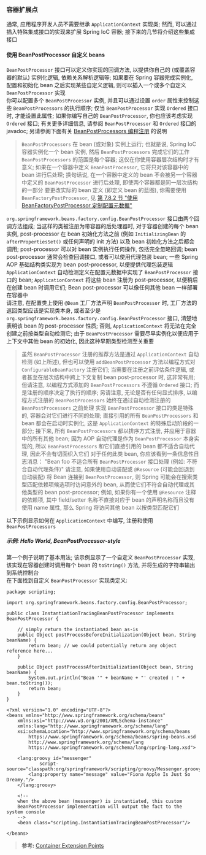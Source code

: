 ### 容器扩展点
通常, 应用程序开发人员不需要继承 `ApplicationContext` 实现类; 然而, 可以通过插入特殊集成接口的实现来扩展 Spring IoC 容器;  接下来的几节将介绍这些集成接口

#### 使用 BeanPostProcessor 自定义 beans
`BeanPostProcessor` 接口可以定义你实现的回调方法, 以提供你自己的 (或覆盖容器的默认) 实例化逻辑, 依赖关系解析逻辑等; 如果要在 Spring 容器完成实例化, 配置和初始化 bean 之后实现某些自定义逻辑, 则可以插入一个或多个自定义 `BeanPostProcessor` 实现   
你可以配置多个 `BeanPostProcessor` 实例, 并且可以通过设置 `order` 属性来控制这些 `BeanPostProcessors` 的执行顺序; 仅当 `BeanPostProcessor` 实现 `Ordered` 接口时, 才能设置此属性; 如果你编写自己的 `BeanPostProcessor`, 你也应该考虑实现 `Ordered` 接口; 有关更多详细信息, 请参阅 `BeanPostProcessor` 和 `Ordered` 接口的 javadoc; 另请参阅下面有关 [BeanPostProcessors 编程注册](https://docs.spring.io/spring/docs/4.3.24.RELEASE/spring-framework-reference/html/beans.html#beans-factory-programmatically-registering-beanpostprocessors) 的说明
>`BeanPostProcessors` 在 bean (或对象) 实例上运行; 也就是说, Spring IoC 容器实例化一个 bean 实例, 然后 `BeanPostProcessors` 完成它们的工作
>`BeanPostProcessors` 的范围是每个容器; 这仅在你使用容器层次结构时才有意义; 如果在一个容器中定义 `BeanPostProcessor`, 它将只对该容器中的 bean 进行后处理; 换句话说, 在一个容器中定义的 bean 不会被另一个容器中定义的 `BeanPostProcessor` 进行后处理, 即使两个容器都是同一层次结构的一部分
>要更改实际的 bean 定义 (即定义 bean 的蓝图), 你需要使用 `BeanFactoryPostProcessor`, 见 [第 7.8.2 节 "使用 BeanFactoryPostProcessor 定制配置元数据"](https://docs.spring.io/spring/docs/4.3.24.RELEASE/spring-framework-reference/html/beans.html#beans-factory-extension-factory-postprocessors)

`org.springframework.beans.factory.config.BeanPostProcessor` 接口由两个回调方法组成; 当这样的类被注册为带容器的后处理器时, 对于容器创建的每个 bean 实例, post-processor 在 bean 初始化方法之前 (例如 `InitializingBean` 的 `afterPropertiesSet()` 或任何声明的 init 方法) 以及 bean 初始化方法之后都会调用; post-processor 可以对 bean 实例执行任何操作, 包括完全忽略回调; bean post-processor 通常会检查回调接口, 或者可以使用代理包装 bean; 一些 Spring AOP 基础结构类实现为 bean post-processor, 以便提供代理包装逻辑  
`ApplicationContext` 自动检测定义在配置元数据中实现了 `BeanPostProcessor` 接口的 bean; `ApplicationContext` 将这些 bean 注册为 post-processor, 以便稍后在创建 bean 时调用它们; Bean post-processor 可以像任何其他 bean 一样部署在容器中  
请注意, 在配置类上使用 `@Bean` 工厂方法声明 `BeanPostProcessor` 时, 工厂方法的返回类型应该是实现类本身, 或者至少是 `org.springframework.beans.factory.config.BeanPostProcessor` 接口, 清楚地表明该 bean 的 post-processor 性质; 否则, `ApplicationContext` 将无法在完全创建之前按类型自动检测它; 由于 `BeanPostProcessor` 需要尽早实例化以便应用于上下文中其他 bean 的初始化, 因此这种早期类型检测至关重要
>虽然 `BeanPostProcessor` 注册的推荐方法是通过 `ApplicationContext` 自动检测 (如上所述), 但也可以使用 `addBeanPostProcessor` 方法以编程方式对 `ConfigurableBeanFactory` 注册它们; 当需要在注册之前评估条件逻辑, 或者甚至在层次结构中跨上下文复制 bean post-processor 时, 这非常有用; 但请注意, 以编程方式添加的 `BeanPostProcessors` 不遵循 `Ordered` 接口; 而是注册的顺序决定了执行的顺序; 另请注意, 无论是否有任何显式排序, 以编程方式注册的 `BeanPostProcessors` 始终在通过自动检测注册的 `BeanPostProcessors` 之前处理
>实现 `BeanPostProcessor` 接口的类是特殊的, 容器会对它们进行不同的处理; 直接引用的所有 `BeanPostProcessors` 和 bean 都会在启动时实例化, 这是 `ApplicationContext` 的特殊启动阶段的一部分; 接下来, 所有 `BeanPostProcessors` 都以排序方式注册, 并应用于容器中的所有其他 bean; 因为 AOP 自动代理是作为 `BeanPostProcessor` 本身实现的, 所以 `BeanPostProcessors` 和它们直接引用的 bean 都不适合自动代理, 因此不会有切面织入它们
>对于任何此类 bean, 你应该看到一条信息性日志消息： "Bean foo 不适合所有 `BeanPostProcessor` 接口处理 (例如: 不符合自动代理条件)"
>请注意, 如果使用自动装配或 `@Resource` (可能会回退到自动装配) 将 Bean 连接到 `BeanPostProcessor`, 则 Spring 可能会在搜索类型匹配依赖项候选项时访问意外的 bean, 从而使它们不符合自动代理或其他类型的 bean post-processor; 例如, 如果你有一个使用 `@Resource` 注释的依赖项, 其中 field/setter 名称不直接对应于 bean 的声明名称而且没有使用 name 属性, 那么 Spring 将访问其他 bean 以按类型匹配它们

以下示例显示如何在 `ApplicationContext` 中编写, 注册和使用 `BeanPostProcessors`

##### 示例: Hello World, BeanPostProcessor-style
第一个例子说明了基本用法; 该示例显示了一个自定义 `BeanPostProcessor` 实现, 该实现在容器创建时调用每个 bean 的 `toString()` 方法, 并将生成的字符串输出到系统控制台  
在下面找到自定义 `BeanPostProcessor` 实现类定义:
```
package scripting;

import org.springframework.beans.factory.config.BeanPostProcessor;

public class InstantiationTracingBeanPostProcessor implements BeanPostProcessor {

    // simply return the instantiated bean as-is
    public Object postProcessBeforeInitialization(Object bean, String beanName) {
        return bean; // we could potentially return any object reference here...
    }

    public Object postProcessAfterInitialization(Object bean, String beanName) {
        System.out.println("Bean '" + beanName + "' created : " + bean.toString());
        return bean;
    }
}
```
```
<?xml version="1.0" encoding="UTF-8"?>
<beans xmlns="http://www.springframework.org/schema/beans"
    xmlns:xsi="http://www.w3.org/2001/XMLSchema-instance"
    xmlns:lang="http://www.springframework.org/schema/lang"
    xsi:schemaLocation="http://www.springframework.org/schema/beans
        https://www.springframework.org/schema/beans/spring-beans.xsd
        http://www.springframework.org/schema/lang
        https://www.springframework.org/schema/lang/spring-lang.xsd">

    <lang:groovy id="messenger"
            script-source="classpath:org/springframework/scripting/groovy/Messenger.groovy">
        <lang:property name="message" value="Fiona Apple Is Just So Dreamy."/>
    </lang:groovy>

    <!--
    when the above bean (messenger) is instantiated, this custom
    BeanPostProcessor implementation will output the fact to the system console
    -->
    <bean class="scripting.InstantiationTracingBeanPostProcessor"/>

</beans>
```



>**参考:**
[Container Extension Points](https://docs.spring.io/spring/docs/4.3.24.RELEASE/spring-framework-reference/html/beans.html#beans-factory-extension)

